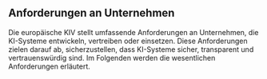## Anforderungen an Unternehmen

Die europäische KIV stellt umfassende Anforderungen an Unternehmen, die KI-Systeme entwickeln, vertreiben oder einsetzen. Diese Anforderungen zielen darauf ab, sicherzustellen, dass KI-Systeme sicher, transparent und vertrauenswürdig sind. Im Folgenden werden die wesentlichen Anforderungen erläutert.